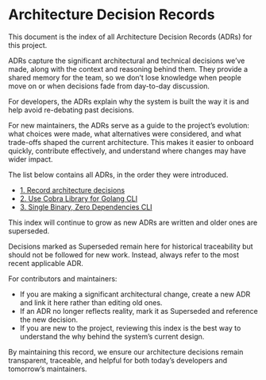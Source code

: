 # Architecture Decision Records

This document is the index of all Architecture Decision Records (ADRs) for this project.

ADRs capture the significant architectural and technical decisions we’ve made, along with the context and reasoning behind them. They provide a shared memory for the team, so we don’t lose knowledge when people move on or when decisions fade from day-to-day discussion.

For developers, the ADRs explain why the system is built the way it is and help avoid re-debating past decisions.

For new maintainers, the ADRs serve as a guide to the project’s evolution: what choices were made, what alternatives were considered, and what trade-offs shaped the current architecture. This makes it easier to onboard quickly, contribute effectively, and understand where changes may have wider impact.

The list below contains all ADRs, in the order they were introduced.

* [1. Record architecture decisions](0001-record-architecture-decisions.md)
* [2. Use Cobra Library for Golang CLI](0002-use-cobra-library-for-golang-cli.md)
* [3. Single Binary, Zero Dependencies CLI](0003-single-binary-zero-dependencies-cli.md)

This index will continue to grow as new ADRs are written and older ones are superseded.

Decisions marked as Superseded remain here for historical traceability but should not be followed for new work. Instead, always refer to the most recent applicable ADR.

For contributors and maintainers:

* If you are making a significant architectural change, create a new ADR and link it here rather than editing old ones.
* If an ADR no longer reflects reality, mark it as Superseded and reference the new decision.
* If you are new to the project, reviewing this index is the best way to understand the why behind the system’s current design.

By maintaining this record, we ensure our architecture decisions remain transparent, traceable, and helpful for both today’s developers and tomorrow’s maintainers.
